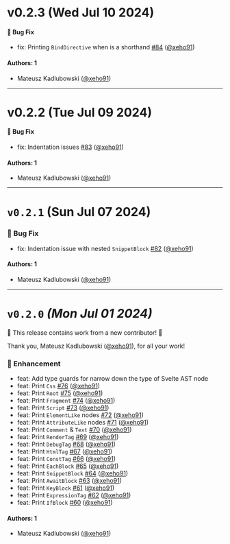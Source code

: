 # v0.2.3 (Wed Jul 10 2024)

#### 🐛 Bug Fix

- fix: Printing `BindDirective` when is a shorthand [#84](https://github.com/xeho91/svelte-ast-print/pull/84) ([@xeho91](https://github.com/xeho91))

#### Authors: 1

- Mateusz Kadlubowski ([@xeho91](https://github.com/xeho91))

---

# v0.2.2 (Tue Jul 09 2024)

#### 🐛 Bug Fix

- fix: Indentation issues [#83](https://github.com/xeho91/svelte-ast-print/pull/83) ([@xeho91](https://github.com/xeho91))

#### Authors: 1

- Mateusz Kadlubowski ([@xeho91](https://github.com/xeho91))

---

# `v0.2.1` (Sun Jul 07 2024)

### 🐛 Bug Fix

- fix: Indentation issue with nested `SnippetBlock` [#82](https://github.com/xeho91/svelte-ast-print/pull/82) ([@xeho91](https://github.com/xeho91))

#### Authors: 1

- Mateusz Kadlubowski ([@xeho91](https://github.com/xeho91))

---

# `v0.2.0` _(Mon Jul 01 2024)_

:tada: This release contains work from a new contributor! :tada:

Thank you, Mateusz Kadlubowski ([@xeho91](https://github.com/xeho91)), for all your work!

### 🚀 Enhancement

- feat: Add type guards for narrow down the type of Svelte AST node
- feat: Print `Css` [#76](https://github.com/xeho91/svelte-ast-print/pull/76) ([@xeho91](https://github.com/xeho91))
- feat: Print `Root` [#75](https://github.com/xeho91/svelte-ast-print/pull/75) ([@xeho91](https://github.com/xeho91))
- feat: Print `Fragment` [#74](https://github.com/xeho91/svelte-ast-print/pull/74) ([@xeho91](https://github.com/xeho91))
- feat: Print `Script` [#73](https://github.com/xeho91/svelte-ast-print/pull/73) ([@xeho91](https://github.com/xeho91))
- feat: Print `ElementLike` nodes [#72](https://github.com/xeho91/svelte-ast-print/pull/72) ([@xeho91](https://github.com/xeho91))
- feat: Print `AttributeLike` nodes [#71](https://github.com/xeho91/svelte-ast-print/pull/71) ([@xeho91](https://github.com/xeho91))
- feat: Print `Comment` & `Text` [#70](https://github.com/xeho91/svelte-ast-print/pull/70) ([@xeho91](https://github.com/xeho91))
- feat: Print `RenderTag` [#69](https://github.com/xeho91/svelte-ast-print/pull/69) ([@xeho91](https://github.com/xeho91))
- feat: Print `DebugTag` [#68](https://github.com/xeho91/svelte-ast-print/pull/68) ([@xeho91](https://github.com/xeho91))
- feat: Print `HtmlTag` [#67](https://github.com/xeho91/svelte-ast-print/pull/67) ([@xeho91](https://github.com/xeho91))
- feat: Print `ConstTag` [#66](https://github.com/xeho91/svelte-ast-print/pull/66) ([@xeho91](https://github.com/xeho91))
- feat: Print `EachBlock` [#65](https://github.com/xeho91/svelte-ast-print/pull/65) ([@xeho91](https://github.com/xeho91))
- feat: Print `SnippetBlock` [#64](https://github.com/xeho91/svelte-ast-print/pull/64) ([@xeho91](https://github.com/xeho91))
- feat: Print `AwaitBlock` [#63](https://github.com/xeho91/svelte-ast-print/pull/63) ([@xeho91](https://github.com/xeho91))
- feat: Print `KeyBlock` [#61](https://github.com/xeho91/svelte-ast-print/pull/61) ([@xeho91](https://github.com/xeho91))
- feat: Print `ExpressionTag` [#62](https://github.com/xeho91/svelte-ast-print/pull/62) ([@xeho91](https://github.com/xeho91))
- feat: Print `IfBlock` [#60](https://github.com/xeho91/svelte-ast-print/pull/60) ([@xeho91](https://github.com/xeho91))

#### Authors: 1

- Mateusz Kadlubowski ([@xeho91](https://github.com/xeho91))
